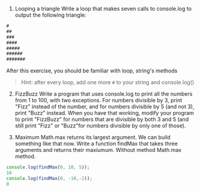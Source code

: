 1. Looping a triangle
Write a loop that makes seven calls to console.log to output the following triangle:
```js
#
##
###
####
#####
######
#######
```

After this exercise, you should be familiar with loop, string's methods
> Hint: after every loop, add one more `#` to your string and console.log()

2. FizzBuzz
Write a program that uses console.log to print all the numbers from 1 to 100, with two exceptions. For numbers divisible by 3, print "Fizz" instead of the number, and for numbers divisible by 5 (and not 3), print "Buzz" instead.
When you have that working, modify your program to print "FizzBuzz" for numbers that are divisible by both 3 and 5 (and still print "Fizz" or "Buzz"for numbers divisible by only one of those).

3. Maximum
Math.max returns its largest argument. We can build something like that now. Write a function findMax that takes three arguments and returns their maxiumum. Without method Math.max method.
```js
console.log(findMax(0, 10, 5));
10
console.log(findMax(0, -10,-2));
0
```
